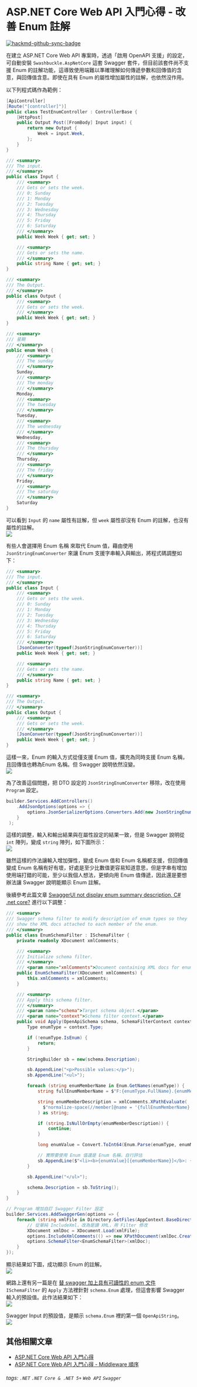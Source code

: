 # ASP.NET Core Web API 入門心得 - 改善 Enum 註解

[![hackmd-github-sync-badge](https://hackmd.io/9ZHTEF3yT2aGxEOwhzunjA/badge)](https://hackmd.io/9ZHTEF3yT2aGxEOwhzunjA)


在建立 ASP.NET Core Web API 專案時，透過「啟用 OpenAPI 支援」的設定，可自動安裝 `Swashbuckle.AspNetCore` 這套 Swagger 套件，但目前該套件尚不支援 Enum 的註解功能，這導致使用端難以準確理解如何傳遞參數和回傳值的含意，與回傳值含意。即使在具有 Enum 的屬性增加屬性的註解，也依然沒作用。

以下列程式碼作為範例：
```csharp
[ApiController]
[Route("[controller]")]
public class TestEnumController : ControllerBase {
    [HttpPost]
    public Output Post([FromBody] Input input) {
        return new Output {
            Week = input.Week,
        };
    }
}

/// <summary>
/// The input.
/// </summary>
public class Input {
    /// <summary>
    /// Gets or sets the week.
    /// 0: Sunday
    /// 1: Monday
    /// 2: Tuesday
    /// 3: Wednesday
    /// 4: Thursday
    /// 5: Friday
    /// 6: Saturday
    /// </summary>
    public Week Week { get; set; }

    /// <summary>
    /// Gets or sets the name.
    /// </summary>
    public string Name { get; set; }
}

/// <summary>
/// The Output.
/// </summary>
public class Output {
    /// <summary>
    /// Gets or sets the week.
    /// </summary>
    public Week Week { get; set; }
}

/// <summary>
/// 星期
/// </summary>
public enum Week {
    /// <summary>
    /// The sunday
    /// </summary>
    Sunday,
    /// <summary>
    /// The monday
    /// </summary>
    Monday,
    /// <summary>
    /// The tuesday
    /// </summary>
    Tuesday,
    /// <summary>
    /// The wednesday
    /// </summary>
    Wednesday,
    /// <summary>
    /// The thursday
    /// </summary>
    Thursday,
    /// <summary>
    /// The friday
    /// </summary>
    Friday,
    /// <summary>
    /// The saturday
    /// </summary>
    Saturday
}
```
可以看到 `Input` 的 `name` 屬性有註解，但 `week` 屬性卻沒有 Enum 的註解，也沒有屬性的註解。  
![](https://i.imgur.com/O5jTTTj.png)

有些人會選擇用 Enum 名稱 來取代 Enum 值，藉由使用 `JsonStringEnumConverter` 來讓 Enum 支援字串輸入與輸出，將程式碼調整如下：
```csharp
/// <summary>
/// The input.
/// </summary>
public class Input {
    /// <summary>
    /// Gets or sets the week.
    /// 0: Sunday
    /// 1: Monday
    /// 2: Tuesday
    /// 3: Wednesday
    /// 4: Thursday
    /// 5: Friday
    /// 6: Saturday
    /// </summary>
    [JsonConverter(typeof(JsonStringEnumConverter))]
    public Week Week { get; set; }

    /// <summary>
    /// Gets or sets the name.
    /// </summary>
    public string Name { get; set; }
}

/// <summary>
/// The Output.
/// </summary>
public class Output {
    /// <summary>
    /// Gets or sets the week.
    /// </summary>
    [JsonConverter(typeof(JsonStringEnumConverter))]
    public Week Week { get; set; }
}
```

這樣一來，Enum 的輸入方式從僅支援 Enum 值，擴充為同時支援 Enum 名稱，且回傳值也轉為Enum 名稱。但 Swagger 說明依然沒變。  
![](https://hackmd.io/_uploads/SJMANwgxR.png)

為了改善這個問題，把 DTO 設定的 `JsonStringEnumConverter` 移除，改在使用 `Program` 設定。
```csharp
builder.Services.AddControllers()
    .AddJsonOptions(options => {
        options.JsonSerializerOptions.Converters.Add(new JsonStringEnumConverter());
    }
 );
```

這樣的調整，輸入和輸出結果與在屬性設定的結果一致，但是 Swagger 說明從 `int` 陣列，變成 `string` 陣列，如下圖所示：  
![](https://i.imgur.com/7sLwwNv.png)

雖然這樣的作法讓輸入增加彈性，變成 Enum 值和 Enum 名稱都支援，但回傳值變成 Enum 名稱有好有壞，好處是至少比數值更容易知道意思，但是字串有增加使用端打錯的可能，至少以我個人想法，更傾向用 Enum 值傳遞，因此還是要想辦法讓 Swagger 說明能顯示 Enum 註解。

後續參考此篇文章 [SwaggerUI not display enum summary description, C# .net core?](https://stackoverflow.com/questions/53282170/swaggerui-not-display-enum-summary-description-c-sharp-net-core) 進行以下調整：
```csharp
/// <summary>
/// Swagger schema filter to modify description of enum types so they
/// show the XML docs attached to each member of the enum.
/// </summary>
public class EnumSchemaFilter : ISchemaFilter {
    private readonly XDocument xmlComments;

    /// <summary>
    /// Initialize schema filter.
    /// </summary>
    /// <param name="xmlComments">Document containing XML docs for enum members.</param>
    public EnumSchemaFilter(XDocument xmlComments) {
        this.xmlComments = xmlComments;
    }

    /// <summary>
    /// Apply this schema filter.
    /// </summary>
    /// <param name="schema">Target schema object.</param>
    /// <param name="context">Schema filter context.</param>
    public void Apply(OpenApiSchema schema, SchemaFilterContext context) {
        Type enumType = context.Type;

        if (!enumType.IsEnum) {
            return;
        }

        StringBuilder sb = new(schema.Description);

        sb.AppendLine("<p>Possible values:</p>");
        sb.AppendLine("<ul>");

        foreach (string enumMemberName in Enum.GetNames(enumType)) {
            string fullEnumMemberName = $"F:{enumType.FullName}.{enumMemberName}";

            string enumMemberDescription = xmlComments.XPathEvaluate(
              $"normalize-space(//member[@name = '{fullEnumMemberName}']/summary/text())"
            ) as string;

            if (string.IsNullOrEmpty(enumMemberDescription)) {
                continue;
            }

            long enumValue = Convert.ToInt64(Enum.Parse(enumType, enumMemberName));

            // 實際要使用 Enum 值還是 Enum 名稱，自行評估
            sb.AppendLine($"<li><b>{enumValue}[{enumMemberName}]</b>: {enumMemberDescription}</li>");
        }

        sb.AppendLine("</ul>");

        schema.Description = sb.ToString();
    }
}

// Program 增加自訂 Swagger Filter 設定
builder.Services.AddSwaggerGen(options => {
    foreach (string xmlFile in Directory.GetFiles(AppContext.BaseDirectory, "*.xml")) {
        // 從單純 IncludeXml，改為是讀 XML，用 Filter 修改
        XDocument xmlDoc = XDocument.Load(xmlFile);
        options.IncludeXmlComments(() => new XPathDocument(xmlDoc.CreateReader()), true);
        options.SchemaFilter<EnumSchemaFilter>(xmlDoc);
    }
});
```

顯示結果如下圖，成功顯示 Enum 的註解。  
![](https://i.imgur.com/YbE5wH3.png)

網路上還有另一篇是在 [替 swagger 加上具有可讀性的 enum 文件](https://dotblogs.azurewebsites.net/AceLee/2023/12/07/170518) `ISchemaFilter` 的 `Apply` 方法裡針對 `schema.Enum` 處理，但這會影響 Swagger 輸入的預設值。此作法結果如下：  
![](https://i.imgur.com/XDHajBT.png)

Swagger Input 的預設值，是顯示 `schema.Enum` 裡的第一個 `OpenApiString`。  
![](https://i.imgur.com/wmbNIbf.png)

## 其他相關文章
* [ASP.NET Core Web API 入門心得](https://hackmd.io/@CloudyWing/HJ-KKurHp)
* [ASP.NET Core Web API 入門心得 - Middleware 順序](https://hackmd.io/@CloudyWing/H19VeBll0)

###### tags: `.NET` `.NET Core & .NET 5+` `Web API` `Swagger`